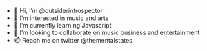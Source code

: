 - 👋 Hi, I’m @outsiderintrospector
- 👀 I’m interested in music and arts   
- 🌱 I’m currently learning Javascript 
- 💞️ I’m looking to collaborate on music business and entertainment
- 📫 Reach me on twitter @thementalstates 

<!---
outsiderintrospector/outsiderintrospector is a ✨ special ✨ repository because its `README.md` (this file) appears on your GitHub profile.
You can click the Preview link to take a look at your changes.
--->
